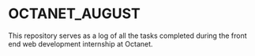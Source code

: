 # OCTANET_AUGUST
This repository serves as a log of all the tasks completed during the front end web development internship at Octanet.
